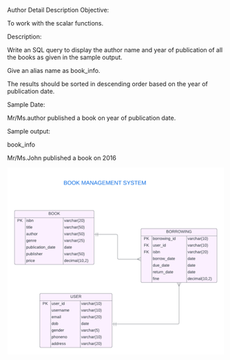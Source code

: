Author Detail
Description
Objective:

To work with the scalar functions.

Description:

Write an SQL query to display the author name and year of publication of all the books as given in the sample output.

 Give an alias name as book_info.

The results should be sorted in descending order based on the year of publication date.

Sample Date:

Mr/Ms.author published a book on year of publication date.

Sample output:

book_info

Mr/Ms.John published a book on 2016

![image alt](https://github.com/PraveenKumara2k33/Cognizant-JavaStack-Handson-2024/blob/afac1a7b2c141cd56f734326af7175fe08be4c84/Stage%201/SQL%20Programming/image-1.png)
